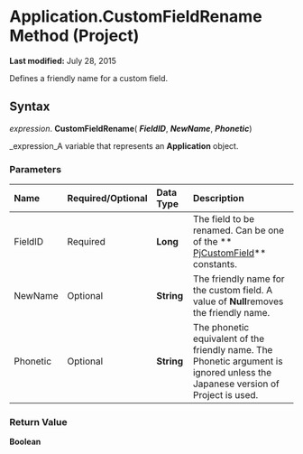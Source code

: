 
# Application.CustomFieldRename Method (Project)

 **Last modified:** July 28, 2015

Defines a friendly name for a custom field.

## Syntax

 _expression_. **CustomFieldRename**( **_FieldID_**,  **_NewName_**,  **_Phonetic_**)

 _expression_A variable that represents an  **Application** object.


### Parameters



|**Name**|**Required/Optional**|**Data Type**|**Description**|
|:-----|:-----|:-----|:-----|
|FieldID|Required| **Long**|The field to be renamed. Can be one of the  ** [PjCustomField](eed248af-bde2-8299-3737-253cf96411e2.md)** constants.|
|NewName|Optional| **String**|The friendly name for the custom field. A value of  **Null**removes the friendly name.|
|Phonetic|Optional| **String**|The phonetic equivalent of the friendly name. The Phonetic argument is ignored unless the Japanese version of Project is used.|

### Return Value

 **Boolean**

